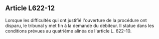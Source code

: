 Article L622-12
----
Lorsque les difficultés qui ont justifié l'ouverture de la procédure ont
disparu, le tribunal y met fin à la demande du débiteur. Il statue dans les
conditions prévues au quatrième alinéa de l'article L. 622-10.
